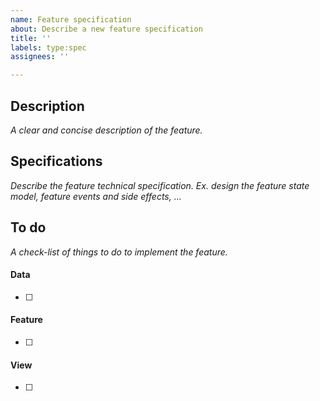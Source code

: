 ```yaml
---
name: Feature specification
about: Describe a new feature specification
title: ''
labels: type:spec
assignees: ''

---
```


## Description
*A clear and concise description of the feature.*



## Specifications
*Describe the feature technical specification. Ex. design the feature state model, feature events and side effects, ...*



## To do
*A check-list of things to do to implement the feature.*

#### Data

- [ ] 

#### Feature

- [ ] 

#### View

- [ ] 